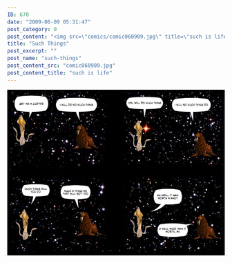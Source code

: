 ```yaml
---
ID: 670
date: "2009-06-09 05:31:47"
post_category: 0
post_content: "<img src=\"comics/comic060909.jpg\" title=\"such is life\" />"
title: "Such Things"
post_excerpt: ""
post_name: "such-things"
post_content_src: "comic060909.jpg"
post_content_title: "such is life"
---
```



[![such is life](/comics-hi-res/comic060909.jpg)](/comics-hi-res/comic060909.jpg)
